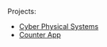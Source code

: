 Projects:

- [Cyber Physical Systems](./CPS "CPS Portfolio")
- [Counter App](./simple-react-app "React Counter App")
